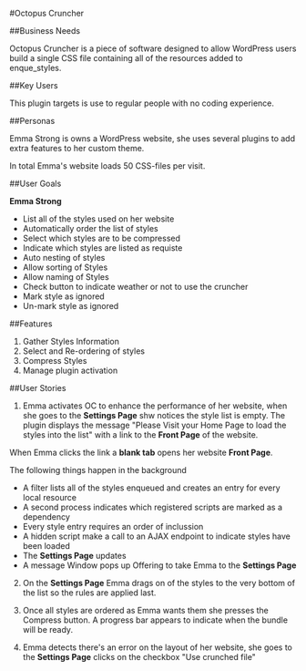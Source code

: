 #Octopus Cruncher

##Business Needs

Octopus Cruncher is a piece of software designed to allow WordPress users build a single CSS file containing all of the resources added to enque_styles.

##Key Users

This plugin targets is use to regular people with no coding experience.


##Personas

Emma Strong is owns a WordPress website, she uses several plugins to add extra features to her custom theme. 

In total Emma's website loads 50 CSS-files per visit.

##User Goals

**Emma Strong**

- List all of the styles used on her website
- Automatically order the list of styles
- Select which styles are to be compressed
- Indicate which styles are listed as requiste
- Auto nesting of styles
- Allow sorting of Styles
- Allow naming of Styles
- Check button to indicate weather or not to use the cruncher
- Mark style as ignored
- Un-mark style as ignored


##Features

1. Gather Styles Information
2. Select and Re-ordering of styles
3. Compress Styles
4. Manage plugin activation

##User Stories

1. Emma activates OC to enhance the performance of her website, when she goes to the **Settings Page** shw notices the style list is empty. The plugin displays the message "Please Visit your Home Page to load the styles into the list" with a link to the **Front Page** of the website. 

When Emma clicks the link a **blank tab** opens her website **Front Page**.

The following things happen in the background

- A filter lists all of the styles enqueued and creates an entry for every local resource
- A second process indicates which registered scripts are marked as a dependency
- Every style entry requires an order of inclussion
- A hidden script make a call to an AJAX endpoint to indicate styles have been loaded
- The **Settings Page** updates 
- A message Window pops up Offering to take Emma to the **Settings Page**
 
2. On the **Settings Page** Emma drags on of the styles to the very bottom of the list so the rules are applied last.

3. Once all styles are ordered as Emma wants them she presses the Compress button. A progress bar appears to indicate when the bundle will be ready. 

4. Emma detects there's an error on the layout of her website, she goes to the **Settings Page** clicks on the checkbox "Use crunched file"
 
